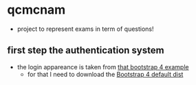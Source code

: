 # qcmcnam
* project to represent exams in term of questions!

## first step the authentication system

* the login appareance is taken from [that bootstrap 4 example](https://getbootstrap.com/docs/4.0/examples/sign-in/)
  * for that I need to download the [Bootstrap 4 default dist](https://getbootstrap.com/docs/4.0/getting-started/download/)
